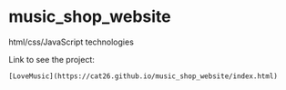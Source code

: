 # music_shop_website
html/css/JavaScript technologies

Link to see the project:
```
[LoveMusic](https://cat26.github.io/music_shop_website/index.html)
